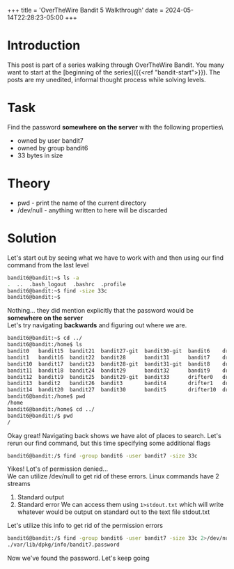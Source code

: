 +++
title = 'OverTheWire Bandit 5 Walkthrough'
date = 2024-05-14T22:28:23-05:00
+++

# Introduction
This post is part of a series walking through OverTheWire Bandit.  You many want to start at the [beginning of the series]({{<ref "bandit-start">}}).  The posts are my unedited, informal thought process while solving levels. 

# Task
Find the password **somewhere on the server** with the following properties\
- owned by user bandit7
- owned by group bandit6
- 33 bytes in size

# Theory
- pwd - print the name of the current directory
- /dev/null - anything written to here will be discarded

# Solution
Let's start out by seeing what we have to work with and then using our find command from the last level
```bash
bandit6@bandit:~$ ls -a
.  ..  .bash_logout  .bashrc  .profile
bandit6@bandit:~$ find -size 33c
bandit6@bandit:~$
```

Nothing... they did mention explicitly that the password would be **somewhere on the server**\
Let's try navigating **backwards** and figuring out where we are.
```bash
bandit6@bandit:~$ cd ../
bandit6@bandit:/home$ ls
bandit0   bandit15  bandit21  bandit27-git  bandit30-git  bandit6    drifter12  drifter5     formulaone2  krypton4
bandit1   bandit16  bandit22  bandit28      bandit31      bandit7    drifter13  drifter6     formulaone3  krypton5
bandit10  bandit17  bandit23  bandit28-git  bandit31-git  bandit8    drifter14  drifter7     formulaone5  krypton6
bandit11  bandit18  bandit24  bandit29      bandit32      bandit9    drifter15  drifter8     formulaone6  krypton7
bandit12  bandit19  bandit25  bandit29-git  bandit33      drifter0   drifter2   drifter9     krypton1     ubuntu
bandit13  bandit2   bandit26  bandit3       bandit4       drifter1   drifter3   formulaone0  krypton2
bandit14  bandit20  bandit27  bandit30      bandit5       drifter10  drifter4   formulaone1  krypton3
bandit6@bandit:/home$ pwd
/home
bandit6@bandit:/home$ cd ../
bandit6@bandit:/$ pwd
/
```

Okay great! Navigating back shows we have alot of places to search. Let's rerun our find command, but this time specifying some additional flags
```bash
bandit6@bandit:/$ find -group bandit6 -user bandit7 -size 33c
```
Yikes! Lot's of permission denied...\
We can utilize /dev/null to get rid of these errors.  Linux commands have 2 streams
1. Standard output
2. Standard error
We can access them using
`1>stdout.txt` which will write whatever would be output on standard out to the text file stdout.txt

Let's utilize this info to get rid of the permission errors
```bash
bandit6@bandit:/$ find -group bandit6 -user bandit7 -size 33c 2>/dev/null
./var/lib/dpkg/info/bandit7.password
```

Now we've found the password.  Let's keep going